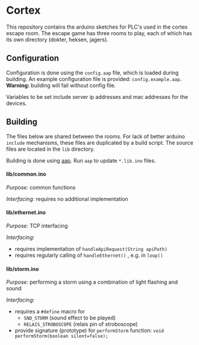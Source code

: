 # Cortex

This repository contains the arduino sketches for PLC's used in the cortex escape room. 
The escape game has three rooms to play, each of which has its own directory (dokter, heksen, jagers). 

## Configuration

Configuration is done using the `config.aap` file, which is loaded during building. An example configuration file is provided: `config.example.aap`. **Warning:** building will fail without config file. 

Variables to be set include server ip addresses and mac addresses for the devices. 

## Building

The files below are shared between the rooms. For lack of better arduino `include` mechanisms, these files are duplicated by a build script. The source files are located in the `lib` directory. 

Building is done using [aap](http://www.a-a-p.org/). Run `aap` to update `*.lib.ino` files. 

#### lib/common.ino

*Purpose:* common functions

*Interfacing:* requires no additional implementation



#### lib/ethernet.ino

*Purpose:* TCP interfacing

*Interfacing:* 

* requires implementation of `handleApiRequest(String apiPath)`
* requires regularly calling of `handleEthernet()` , e.g. in `loop()`



#### lib/storm.ino

*Purpose:* performing a storm using a combination of light flashing and sound

*Interfacing:* 

* requires a `#define` macro for 
  * `SND_STORM` (sound effect to be played)
  * `RELAIS_STROBOSCOPE` (relais pin of stroboscope)
* provide signature (prototype) for `performStorm` function: 
  `void performStorm(boolean silent=false);`

